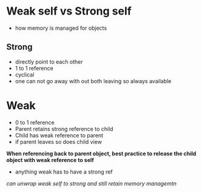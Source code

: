 # Weak self vs Strong self
* how memory is managed for objects 

## Strong 
* directly point to each other 
* 1 to 1 reference 
* cyclical 
* one can not go away with out both leaving so always available 


# Weak 
* 0 to 1 reference 
* Parent retains strong reference to child 
* Child has weak reference to parent
* if parent leaves so does child view 


**When referencing back to parent object, best practice to release the child object with weak reference to self**
* anything weak has to have a strong ref

*can unwrap weak self to strong and still retain memory managemtn*

```swift

```